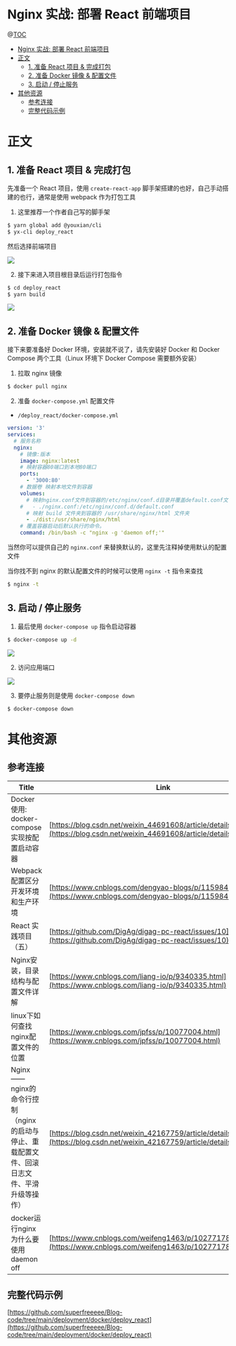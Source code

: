 # Nginx 实战: 部署 React 前端项目

@[TOC](文章目录)

<!-- TOC -->

- [Nginx 实战: 部署 React 前端项目](#nginx-实战-部署-react-前端项目)
- [正文](#正文)
  - [1. 准备 React 项目 & 完成打包](#1-准备-react-项目--完成打包)
  - [2. 准备 Docker 镜像 & 配置文件](#2-准备-docker-镜像--配置文件)
  - [3. 启动 / 停止服务](#3-启动--停止服务)
- [其他资源](#其他资源)
  - [参考连接](#参考连接)
  - [完整代码示例](#完整代码示例)

<!-- /TOC -->

# 正文

## 1. 准备 React 项目 & 完成打包

先准备一个 React 项目，使用 `create-react-app` 脚手架搭建的也好，自己手动搭建的也行，通常是使用 webpack 作为打包工具

1. 这里推荐一个作者自己写的脚手架

```bash
$ yarn global add @youxian/cli
$ yx-cli deploy_react
```

然后选择前端项目

![](https://picures.oss-cn-beijing.aliyuncs.com/img/nginx_deploy_react_1_create_app.png)

2. 接下来进入项目根目录后运行打包指令

```bash
$ cd deploy_react
$ yarn build
```

![](https://picures.oss-cn-beijing.aliyuncs.com/img/nginx_deploy_react_2_build_app.png)

## 2. 准备 Docker 镜像 & 配置文件

接下来要准备好 Docker 环境，安装就不说了，请先安装好 Docker 和 Docker Compose 两个工具（Linux 环境下 Docker Compose 需要额外安装）

1. 拉取 nginx 镜像

```bash
$ docker pull nginx
```

2. 准备 `docker-compose.yml` 配置文件

- `/deploy_react/docker-compose.yml`

```yml
version: '3'
services:
  # 服务名称
  nginx:
    # 镜像:版本
    image: nginx:latest
    # 映射容器80端口到本地80端口
    ports:
      - '3000:80'
    # 数据卷 映射本地文件到容器
    volumes:
      # 映射nginx.conf文件到容器的/etc/nginx/conf.d目录并覆盖default.conf文件
    #   - ./nginx.conf:/etc/nginx/conf.d/default.conf
      # 映射 build 文件夹到容器的 /usr/share/nginx/html 文件夹
      - ./dist:/usr/share/nginx/html
    # 覆盖容器启动后默认执行的命令。
    command: /bin/bash -c "nginx -g 'daemon off;'"
```

当然你可以提供自己的 `nginx.conf` 来替换默认的，这里先注释掉使用默认的配置文件

当你找不到 nginx 的默认配置文件的时候可以使用 `nginx -t` 指令来查找

```bash
$ nginx -t
```

## 3. 启动 / 停止服务

1. 最后使用 `docker-compose up` 指令启动容器

```bash
$ docker-compose up -d
```

![](https://picures.oss-cn-beijing.aliyuncs.com/img/nginx_deploy_react_3_run_container.png)

2. 访问应用端口

![](https://picures.oss-cn-beijing.aliyuncs.com/img/nginx_deploy_react_4_access_app.png)

3. 要停止服务则是使用 `docker-compose down`

```bash
$ docker-compose down
```

# 其他资源

## 参考连接

| Title                                                                                       | Link                                                                                                                               |
| ------------------------------------------------------------------------------------------- | ---------------------------------------------------------------------------------------------------------------------------------- |
| Docker 使用: docker-compose 实现按配置启动容器                                              | [https://blog.csdn.net/weixin_44691608/article/details/120624526](https://blog.csdn.net/weixin_44691608/article/details/120624526) |
| Webpack配置区分开发环境和生产环境                                                           | [https://www.cnblogs.com/dengyao-blogs/p/11598431.html](https://www.cnblogs.com/dengyao-blogs/p/11598431.html)                     |
| React 实践项目 （五）                                                                       | [https://github.com/DigAg/digag-pc-react/issues/10](https://github.com/DigAg/digag-pc-react/issues/10)                             |
| Nginx安装，目录结构与配置文件详解                                                           | [https://www.cnblogs.com/liang-io/p/9340335.html](https://www.cnblogs.com/liang-io/p/9340335.html)                                 |
| linux下如何查找nginx配置文件的位置                                                          | [https://www.cnblogs.com/jpfss/p/10077004.html](https://www.cnblogs.com/jpfss/p/10077004.html)                                     |
| Nginx —— nginx的命令行控制（nginx的启动与停止、重载配置文件、回滚日志文件、平滑升级等操作） | [https://blog.csdn.net/weixin_42167759/article/details/84999456](https://blog.csdn.net/weixin_42167759/article/details/84999456)   |
| docker运行nginx为什么要使用 daemon off                                                      | [https://www.cnblogs.com/weifeng1463/p/10277178.html](https://www.cnblogs.com/weifeng1463/p/10277178.html)                         |

## 完整代码示例

[https://github.com/superfreeeee/Blog-code/tree/main/deployment/docker/deploy_react](https://github.com/superfreeeee/Blog-code/tree/main/deployment/docker/deploy_react)
